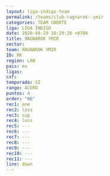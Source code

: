```yaml
---
layout: liga-indigo-team
permalink: /teams/club-ragnarok--ymir
categories: TEAM GNORTE
liga: LIGA INDIGO
date: 2020-08-29 10:29:20 +0700
title: ЯAGNAROK YMIR
sector: 
team: ЯAGNAROK YMIR
ID: RK
region: LAN
pais: mx
ligas: 
cxf: 
temporada: SI
rango: ACERO
puntos: 4
order: "06"
rec1: one
rec2: loss
rec3: sup
rec4: loss
rec5: ---
rec6: ---
rec7: ---
rec8: ---
rec9: ---
rec10: ---
rec11: ---
line: down
---
```


